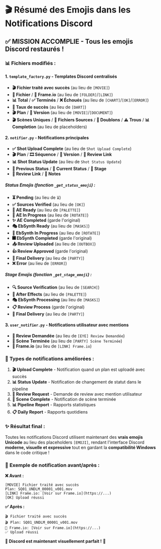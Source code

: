 # 🎬 Résumé des Emojis dans les Notifications Discord

## ✅ **MISSION ACCOMPLIE - Tous les emojis Discord restaurés !**

### 📊 **Fichiers modifiés :**

#### 1. **`template_factory.py`** - Templates Discord centralisés
- **🎬 Fichier traité avec succès** (au lieu de `[MOVIE]`)
- **📁 Fichier** / **🔗 Frame.io** (au lieu de `[FOLDER]`/`[LINK]`)
- **📊 Total** / **✅ Terminés** / **❌ Échoués** (au lieu de `[CHART]`/`[OK]`/`[ERROR]`)
- **🎯 Taux de succès** (au lieu de `[DART]`)
- **🎬 Plan** / **📄 Version** (au lieu de `[MOVIE]`/`[DOCUMENT]`)
- **🎬 Scènes Uniques** / **📁 Fichiers Sources** / **🔄 Doublons** / **⚠️ Trous** / **📊 Completion** (au lieu de placeholders)

#### 2. **`notifier.py`** - Notifications principales
- **✅ Shot Upload Complete** (au lieu de `Shot Upload Complete`)
- **🎬 Plan** / **🎞️ Séquence** / **📄 Version** / **🔗 Review Link**
- **📊 Shot Status Update** (au lieu de `Shot Status Update`)
- **📝 Previous Status** / **🎯 Current Status** / **🔧 Stage**
- **🔗 Review Link** / **📝 Notes**

##### Status Emojis (fonction `_get_status_emoji`) :
- **⏳ Pending** (au lieu de `⏳`)
- **✅ Sources Verified** (au lieu de `[OK]`)
- **🎨 AE Ready** (au lieu de `[PALETTE]`)
- **🔄 AE In Progress** (au lieu de `[ROTATE]`)
- **✨ AE Completed** (garde l'original)
- **🎭 EbSynth Ready** (au lieu de `[MASKS]`)
- **🔄 EbSynth In Progress** (au lieu de `[ROTATE]`)
- **🎆 EbSynth Completed** (garde l'original)
- **📤 Review Uploaded** (au lieu de `[OUTBOX]`)
- **👍 Review Approved** (garde l'original)
- **🎉 Final Delivery** (au lieu de `[PARTY]`)
- **❌ Error** (au lieu de `[ERROR]`)

##### Stage Emojis (fonction `_get_stage_emoji`) :
- **🔍 Source Verification** (au lieu de `[SEARCH]`)
- **🎨 After Effects** (au lieu de `[PALETTE]`)
- **🎭 EbSynth Processing** (au lieu de `[MASKS]`)
- **📋 Review Process** (garde l'original)
- **🎉 Final Delivery** (au lieu de `[PARTY]`)

#### 3. **`user_notifier.py`** - Notifications utilisateur avec mentions
- **👀 Review Demandée** (au lieu de `[EYE] Review Demandée`)
- **🎉 Scène Terminée** (au lieu de `[PARTY] Scène Terminée`)
- **🔗 Frame.io** (au lieu de `[LINK] Frame.io`)

### 🎯 **Types de notifications améliorées :**

1. **🎬 Upload Complete** - Notification quand un plan est uploadé avec succès
2. **📊 Status Update** - Notification de changement de statut dans le pipeline  
3. **👀 Review Request** - Demande de review avec mention utilisateur
4. **🎉 Scene Complete** - Notification de scène terminée
5. **📊 Pipeline Report** - Rapports statistiques
6. **📋 Daily Report** - Rapports quotidiens

### ✨ **Résultat final :**

Toutes les notifications Discord utilisent maintenant des **vrais emojis Unicode** au lieu des placeholders `[EMOJI]`, rendant l'interface Discord **moderne, visuelle et expressive** tout en gardant la **compatibilité Windows** dans le code critique !

### 🎊 **Exemple de notification avant/après :**

**❌ Avant :**
```
[MOVIE] Fichier traité avec succès
Plan: SQ01_UNDLM_00001_v001.mov
[LINK] Frame.io: [Voir sur Frame.io](https://...)
[OK] Upload réussi
```

**✅ Après :**  
```
🎬 Fichier traité avec succès
🎬 Plan: SQ01_UNDLM_00001_v001.mov  
🔗 Frame.io: [Voir sur Frame.io](https://...)
✅ Upload réussi
```

**🚀 Discord est maintenant visuellement parfait !** 🎉
